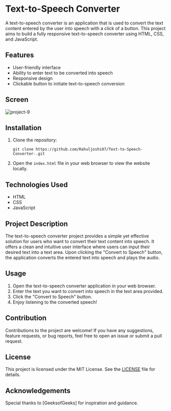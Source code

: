 # Text-to-Speech Converter

A text-to-speech converter is an application that is used to convert the text content entered by the user into speech with a click of a button. This project aims to build a fully responsive text-to-speech converter using HTML, CSS, and JavaScript.

## Features

- User-friendly interface
- Ability to enter text to be converted into speech
- Responsive design
- Clickable button to initiate text-to-speech conversion

## Screen
![project-9](https://github.com/Rahuljoshi07/Text-to-Speech-Converter-/assets/86591216/00c07f57-8f45-4183-92e0-af499f798d65)

## Installation

1. Clone the repository:

    ```
   git clone https://github.com/Rahuljoshi07/Text-to-Speech-Converter-.git
    ```

2. Open the `index.html` file in your web browser to view the website locally.


## Technologies Used

- HTML
- CSS
- JavaScript

## Project Description

The text-to-speech converter project provides a simple yet effective solution for users who want to convert their text content into speech. It offers a clean and intuitive user interface where users can input their desired text into a text area. Upon clicking the "Convert to Speech" button, the application converts the entered text into speech and plays the audio.

## Usage

1. Open the text-to-speech converter application in your web browser.
2. Enter the text you want to convert into speech in the text area provided.
3. Click the "Convert to Speech" button.
4. Enjoy listening to the converted speech!

## Contribution

Contributions to the project are welcome! If you have any suggestions, feature requests, or bug reports, feel free to open an issue or submit a pull request.

## License

This project is licensed under the MIT License. See the [LICENSE](LICENSE) file for details.

## Acknowledgements

Special thanks to [GeeksofGeeks] for inspiration and guidance.
